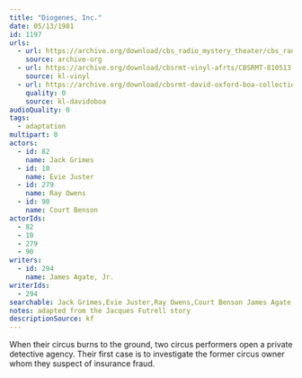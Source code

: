 ```yaml
---
title: "Diogenes, Inc."
date: 05/13/1981
id: 1197
urls: 
  - url: https://archive.org/download/cbs_radio_mystery_theater/cbs_radio_mystery_theater-1151-1200.zip/cbs_radio_mystery_theater-1151-1200%2Fcbsrmt_1197_diogenes_inc.mp3
    source: archive-org
  - url: https://archive.org/download/cbsrmt-vinyl-afrts/CBSRMT-810513-1197-Diogenes-Inc_afrts.mp3
    source: kl-vinyl
  - url: https://archive.org/download/cbsrmt-david-oxford-boa-collection/CBSRMT-810513-1197-Diogenes,-Inc-(AFRTS)-(256-44)-{BoA}.mp3
    quality: 0
    source: kl-davidoboa
audioQuality: 0
tags: 
  - adaptation
multipart: 0
actors:  
  - id: 82
    name: Jack Grimes  
  - id: 10
    name: Evie Juster  
  - id: 279
    name: Ray Owens  
  - id: 90
    name: Court Benson
actorIds:  
  - 82  
  - 10  
  - 279  
  - 90
writers:  
  - id: 294
    name: James Agate, Jr.
writerIds:  
  - 294
searchable: Jack Grimes,Evie Juster,Ray Owens,Court Benson James Agate, Jr.
notes: adapted from the Jacques Futrell story
descriptionSource: kf
---
```

When their circus burns to the ground, two circus performers open a private detective agency. Their first case is to investigate the former circus owner whom they suspect of insurance fraud.